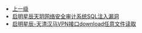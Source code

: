 * [上一级](docs/wy876_poc/)
* [启明星辰天玥网络安全审计系统SQL注入漏洞](docs/wy876_poc/%E5%90%AF%E6%98%8E%E6%98%9F%E8%BE%B0/%E5%90%AF%E6%98%8E%E6%98%9F%E8%BE%B0%E5%A4%A9%E7%8E%A5%E7%BD%91%E7%BB%9C%E5%AE%89%E5%85%A8%E5%AE%A1%E8%AE%A1%E7%B3%BB%E7%BB%9FSQL%E6%B3%A8%E5%85%A5%E6%BC%8F%E6%B4%9E.md)
* [启明星辰-天清汉马VPN接口download任意文件读取](docs/wy876_poc/%E5%90%AF%E6%98%8E%E6%98%9F%E8%BE%B0/%E5%90%AF%E6%98%8E%E6%98%9F%E8%BE%B0-%E5%A4%A9%E6%B8%85%E6%B1%89%E9%A9%ACVPN%E6%8E%A5%E5%8F%A3download%E4%BB%BB%E6%84%8F%E6%96%87%E4%BB%B6%E8%AF%BB%E5%8F%96.md)
